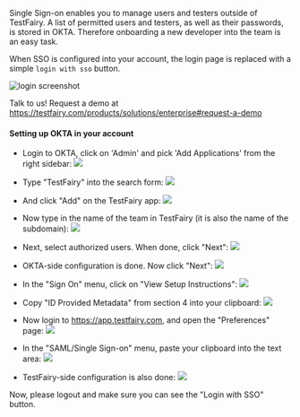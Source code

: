 
Single Sign-on enables you to manage users and testers outside of TestFairy. A list of permitted users and testers, as well as their passwords, is stored in OKTA. Therefore onboarding a new developer into the team is an easy task.

When SSO is configured into your account, the login page is replaced with a simple `login with sso` button.

![login screenshot](https://docs.testfairy.com/img/sso/sso-login-screenshot.png)

Talk to us! Request a demo at https://testfairy.com/products/solutions/enterprise#request-a-demo

#### Setting up OKTA in your account

- Login to OKTA, click on 'Admin' and pick 'Add Applications' from the right sidebar:
  ![](https://docs.testfairy.com/img/sso/okta/okta-1.png)
  
- Type "TestFairy" into the search form:
  ![](https://docs.testfairy.com/img/sso/okta/okta-2.png)
  
- And click "Add" on the TestFairy app:
  ![](https://docs.testfairy.com/img/sso/okta/okta-3.png)
  
- Now type in the name of the team in TestFairy (it is also the name of the subdomain):
  ![](https://docs.testfairy.com/img/sso/okta/okta-4.png)
  
- Next, select authorized users. When done, click "Next":
  ![](https://docs.testfairy.com/img/sso/okta/okta-5.png)
  
- OKTA-side configuration is done. Now click "Next":
  ![](https://docs.testfairy.com/img/sso/okta/okta-6.png)
  
- In the "Sign On" menu, click on "View Setup Instructions":
  ![](https://docs.testfairy.com/img/sso/okta/okta-7.png)
  
- Copy "ID Provided Metadata" from section 4 into your clipboard:
  ![](https://docs.testfairy.com/img/sso/okta/okta-8.png)
  
- Now login to https://app.testfairy.com, and open the "Preferences" page:
  ![](https://docs.testfairy.com/img/sso/okta/okta-9.png)
  
- In the "SAML/Single Sign-on" menu, paste your clipboard into the text area:
  ![](https://docs.testfairy.com/img/sso/okta/okta-10.png)
  
- TestFairy-side configuration is also done:
  ![](https://docs.testfairy.com/img/sso/okta/okta-11.png)

Now, please logout and make sure you can see the "Login with SSO" button.
